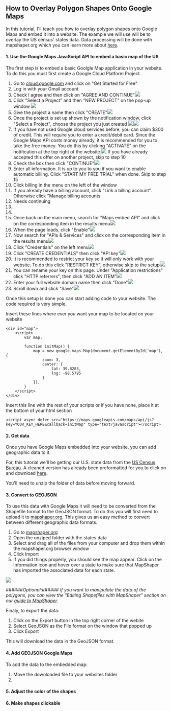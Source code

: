 ## How to Overlay Polygon Shapes Onto Google Maps ##

In this tutorial, I'll teach you how to overlay polygon shapes onto Google Maps and embed it into a website. The example we will use will be to overlay the US census' states data. Data processing will be done with mapshaper.org which you can learn more about [here](https://simplemaps.com/resources/guide-to-mapshaper).

#### 1. Use the Google Maps JavaScript API to embed a basic map of the US
The first step is to embed a basic Goolgle Map application in your website. To do this you must first create a Google Cloud Platform Project. 


1. Go to [cloud.google.com](https://cloud.google.com/) and click on "Get Started for Free" 
2. Log in with your Gmail account
3. Check I agree and then click on "AGREE AND CONTINUE"![](images/welcome.png)
4. Click "Select a Project" and then "NEW PROJECT" on the pop-up window ![](images/create_project_1.png)
5. Give the project a name then click "CREATE"![](images/create_project_2.png)
6. Once the project is set up shown by the notification window, click "Select a Project", choose the project you just created ![](images/create_project_3.png)![](images/select_project.png)
7. If you have not used Google cloud services before, you can claim $300 of credit. This will require you to enter a credit/debit card. Since the Google Maps API costs money already, it is recommended for you to take the free money. You do this by clicking "ACTIVATE" on the notification at the top right of the website.![](images/claim_credit_1.png) If you have already accepted this offer  on another project, skip to step 10
8. Check the box then click "CONTINUE"![](images/claim_credit_2.png)
9. Enter all information. It is up to you to you if you want to enable automatic billing. Click "START MY FREE TRIAL" when done. Skip to step 15
10. Click billing in the menu on the left of the window
11. If you already have a billing account, click "Link  a billing account". Otherwise click "Manage billing accounts
12. Needs continuing
13. .
14. .
15. Once back on the main menu, search for "Maps embed API" and click on the corresponding item in the results menu![](images/search_API.png)
16. When the page loads, click "Enable"![](images/enable_API.png)
17. Now search for "APIs & Services" and click on the corresponding item in the results menu![](images/search_API_services.png)
18. Click "Credentials" on the left menu![](images/credentials.png)
19. Click "CREATE CREDENTIALS" then click "API key"![](images/create_credentials.png)
20. It is recommended to restrict your key so it will only work with your website. To do this click "RESTRICT KEY", otherwise skip to the setup![](images/restrict_credentials_1.png)
21. You can rename your key on this page. Under "Application restrictions" click "HTTP referrers", then click "ADD AN ITEM"![](images/restrict_credentials_2.png)
22. Enter your full website domain name then click "Done"![](images/restrict_credentials_3.png)
23. Scroll down and click "Save"![](images/restrict_credentials_4.png)


Once this setup is done you can start adding code to your website. The code required is very simple.

Insert these lines where ever you want your map to be located on your website

    <div id="map">
		<script>
			var map;

			function initMap() {
				map = new google.maps.Map(document.getElementById('map'), {
					zoom: 3,
					center: {
						lat: 39.8283,
						lng: -98.5795
					}
				});
			}
		</script>
	</div>

Insert this line with the rest of your scripts or if you have none, place it at the bottom of your html section

    <script async defer src="https://maps.googleapis.com/maps/api/js?key=YOUR_KEY_HERE&callback=initMap" type="text/javascript"></script>

#### 2. Get data
Once you have Google Maps embedded into your website, you can add geographic data to it.

For, this tutorial we'll be getting our U.S. state data from the  [US Census Bureau](https://www.census.gov/geographies/mapping-files/time-series/geo/carto-boundary-file.html "census.gov"). A cleaned version has already been preformatted for you to click on and download [here](C:\Users\benel\Documents\GitHub\belfner.github.io\index_files\states.zip "states.zip").

You'll need to unzip the folder of data before moving forward.


#### 3. Convert to GEOJSON
To use this data with Google Maps it will need to be converted from the Shapefile format to the GeoJSON format. To do this you will first need to upload it to [mapshaper.org](https://mapshaper.org/). This gives us an easy method to convert between different geographic data formats. 

1. Go to [mapshaper.org](https://mapshaper.org/)
2. Open the unziped folder with the states data
3. Select and drag all of the files from your computer and drop them within the mapshaper.org browser window
4. Click Import
5. If you did things properly, you should see the map appear. Click on the information icon and hover over a state to make sure that MapShaper has imported the associated data for each state.

![](images/import.png)


######*Optional:*######
*If you want to manipulate the data of the polygons, you can view the "Editing Shapefiles with MapShaper" section on our [guide to MapShaper](https://simplemaps.com/resources/guide-to-mapshaper).*

Finaly, to export the data:

1. Click on the Export button in the top right corner of the webite
2. Select GeoJSON as the File format on the window that popped up
3. Click Export

This will download the data in the GeoJSON format.


#### 4. Add GEOJSON Google Maps

To add the data to the embedded map:

1. Move the downloaded file to your websites folder
2. 

#### 5. Adjust the color of the shapes

#### 6. Make shapes clickable